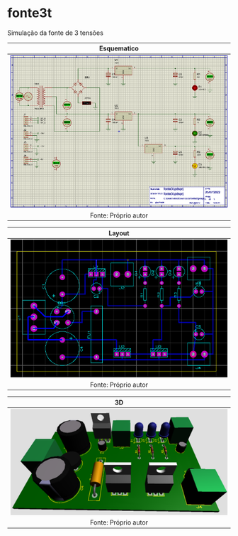 # fonte3t


Simulação da fonte de 3 tensões

| Esquematico |
|:-------------------------------------------:|
| ![esquematico](https://github.com/VYNIexec/fonte3t/blob/main/Esquemático.PNG) |
| Fonte: Próprio autor |


| Layout |
|:-------------------------------------------:|
| ![Layout](https://github.com/VYNIexec/fonte3t/blob/main/Layout.PNG) |
| Fonte: Próprio autor |


| 3D |
|:-------------------------------------------:|
| ![3D](https://github.com/VYNIexec/fonte3t/blob/main/3D.PNG) |
| Fonte: Próprio autor |
